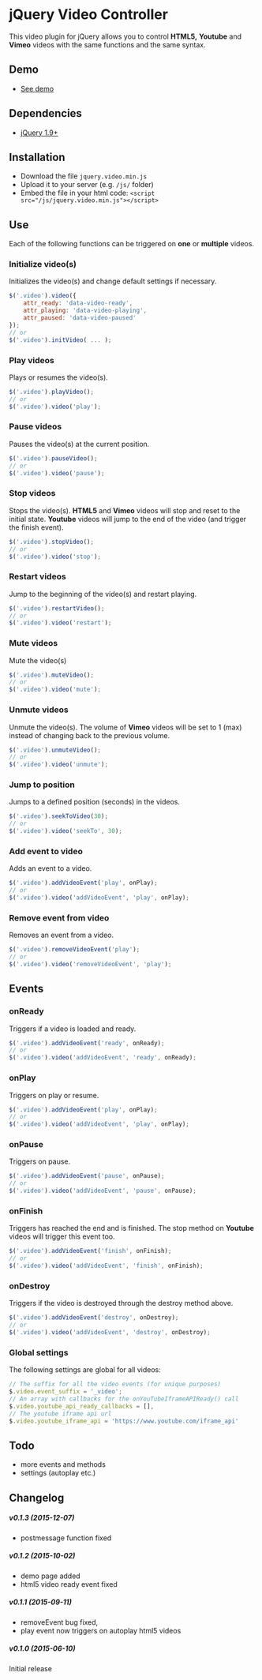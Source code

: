 jQuery Video Controller
==============
This video plugin for jQuery allows you to control **HTML5,** **Youtube** and **Vimeo** videos with the same functions and the same syntax.

## Demo
* <a href="http://labs.faktorvier.ch/plugins/jquery-video/demo.html" target="_blank">See demo</a>

## Dependencies
* <a href="http://jquery.com/" target="_blank">jQuery 1.9+</a>

## Installation
* Download the file `jquery.video.min.js`
* Upload it to your server (e.g. `/js/` folder)
* Embed the file in your html code: `<script src="/js/jquery.video.min.js"></script>`

## Use

Each of the following functions can be triggered on **one** or **multiple** videos.

### Initialize video(s)
Initializes the video(s) and change default settings if necessary.
```javascript
$('.video').video({
    attr_ready: 'data-video-ready',
    attr_playing: 'data-video-playing',
    attr_paused: 'data-video-paused'
});
// or
$('.video').initVideo( ... );
```

### Play videos
Plays or resumes the video(s).
```javascript
$('.video').playVideo();
// or
$('.video').video('play');
```

### Pause videos
Pauses the video(s) at the current position.
```javascript
$('.video').pauseVideo();
// or
$('.video').video('pause');
```

### Stop videos
Stops the video(s). **HTML5** and **Vimeo** videos will stop and reset to the initial state. **Youtube** videos will jump to the end of the video (and trigger the finish event).
```javascript
$('.video').stopVideo();
// or
$('.video').video('stop');
```
### Restart videos
Jump to the beginning of the video(s) and restart playing.
```javascript
$('.video').restartVideo();
// or
$('.video').video('restart');
```
### Mute videos
Mute the video(s)
```javascript
$('.video').muteVideo();
// or
$('.video').video('mute');
```
### Unmute videos
Unmute the video(s). The volume of **Vimeo** videos will be set to 1 (max) instead of changing back to the previous volume.
```javascript
$('.video').unmuteVideo();
// or
$('.video').video('unmute');
```
### Jump to position
Jumps to a defined position (seconds) in the videos.
```javascript
$('.video').seekToVideo(30);
// or
$('.video').video('seekTo', 30);
```
### Add event to video
Adds an event to a video.
```javascript
$('.video').addVideoEvent('play', onPlay);
// or
$('.video').video('addVideoEvent', 'play', onPlay);
```
### Remove event from video
Removes an event from a video.
```javascript
$('.video').removeVideoEvent('play');
// or
$('.video').video('removeVideoEvent', 'play');
```
## Events
### onReady
Triggers if a video is loaded and ready.
```javascript
$('.video').addVideoEvent('ready', onReady);
// or
$('.video').video('addVideoEvent', 'ready', onReady);
```
### onPlay
Triggers on play or resume.
```javascript
$('.video').addVideoEvent('play', onPlay);
// or
$('.video').video('addVideoEvent', 'play', onPlay);
```
### onPause
Triggers on pause.
```javascript
$('.video').addVideoEvent('pause', onPause);
// or
$('.video').video('addVideoEvent', 'pause', onPause);
```
### onFinish
Triggers has reached the end and is finished. The stop method on **Youtube** videos will trigger this event too.
```javascript
$('.video').addVideoEvent('finish', onFinish);
// or
$('.video').video('addVideoEvent', 'finish', onFinish);
```
### onDestroy
Triggers if the video is destroyed through the destroy method above.
```javascript
$('.video').addVideoEvent('destroy', onDestroy);
// or
$('.video').video('addVideoEvent', 'destroy', onDestroy);
```
### Global settings
The following settings are global for all videos:
```javascript
// The suffix for all the video events (for unique purposes)
$.video.event_suffix = '_video';
// An array with callbacks for the onYouTubeIframeAPIReady() call
$.video.youtube_api_ready_callbacks = [],
// The youtube iframe api url
$.video.youtube_iframe_api = 'https://www.youtube.com/iframe_api'
```
## Todo
* more events and methods
* settings (autoplay etc.)

## Changelog

##### v0.1.3 (2015-12-07)
- postmessage function fixed

##### v0.1.2 (2015-10-02)
- demo page added
- html5 video ready event fixed

##### v0.1.1 (2015-09-11)
- removeEvent bug fixed,
- play event now triggers on autoplay html5 videos

##### v0.1.0 (2015-06-10)
Initial release